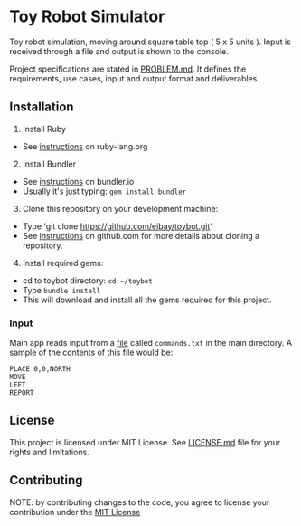 # Toy Robot Simulator

Toy robot simulation, moving around square table top ( 5 x 5 units ). Input is received through a file and output is shown to the console.

Project specifications are stated in [PROBLEM.md](PROBLEM.md). It defines the requirements, use cases, input and output format and deliverables.

## Installation

1. Install Ruby
  - See [instructions](https://www.ruby-lang.org/en/documentation/installation/) on ruby-lang.org

2. Install Bundler
  - See [instructions](http://bundler.io/) on bundler.io
  - Usually it's just typing:  `gem install bundler`

3. Clone this repository on your development machine:
  
  - Type 'git clone https://github.com/eibay/toybot.git'
  - See [instructions](https://help.github.com/articles/cloning-a-repository/) on github.com for more details about cloning a repository.

4. Install required gems:
  - cd to toybot directory: `cd ~/toybot`
  - Type `bundle install`
  - This will download and install all the gems required for this project.


### Input

Main app reads input from a [file](commands.txt) called `commands.txt` in the main directory. A sample of the contents of this file would be:

```
PLACE 0,0,NORTH
MOVE
LEFT
REPORT
```

## License
This project is licensed under MIT License. See [LICENSE.md](LICENSE.md) file for your rights and limitations.

## Contributing
NOTE: by contributing changes to the code, you agree to license your contribution under the [MIT License](LICENSE.md)